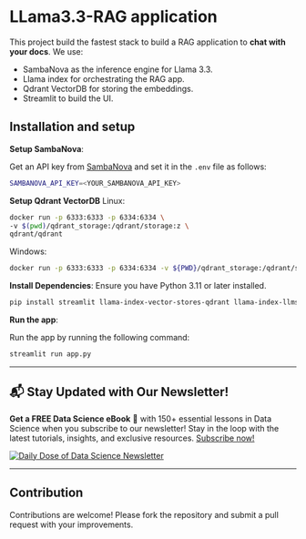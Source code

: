 # LLama3.3-RAG application

This project build the fastest stack to build a RAG application to **chat with your docs**.
We use:

- SambaNova as the inference engine for Llama 3.3.
- Llama index for orchestrating the RAG app.
- Qdrant VectorDB for storing the embeddings.
- Streamlit to build the UI.

## Installation and setup

**Setup SambaNova**:

Get an API key from [SambaNova](https://sambanova.ai/) and set it in the `.env` file as follows:

```bash
SAMBANOVA_API_KEY=<YOUR_SAMBANOVA_API_KEY>
```

**Setup Qdrant VectorDB**
Linux:

```bash
docker run -p 6333:6333 -p 6334:6334 \
-v $(pwd)/qdrant_storage:/qdrant/storage:z \
qdrant/qdrant
```

Windows:

```bash
docker run -p 6333:6333 -p 6334:6334 -v ${PWD}/qdrant_storage:/qdrant/storage:z qdrant/qdrant
```

**Install Dependencies**:
Ensure you have Python 3.11 or later installed.

```bash
pip install streamlit llama-index-vector-stores-qdrant llama-index-llms-sambanovasystems sseclient-py
```

**Run the app**:

Run the app by running the following command:

```bash
streamlit run app.py
```

---

## 📬 Stay Updated with Our Newsletter!

**Get a FREE Data Science eBook** 📖 with 150+ essential lessons in Data Science when you subscribe to our newsletter! Stay in the loop with the latest tutorials, insights, and exclusive resources. [Subscribe now!](https://join.dailydoseofds.com)

[![Daily Dose of Data Science Newsletter](https://github.com/patchy631/ai-engineering/blob/main/resources/join_ddods.png)](https://join.dailydoseofds.com)

---

## Contribution

Contributions are welcome! Please fork the repository and submit a pull request with your improvements.
